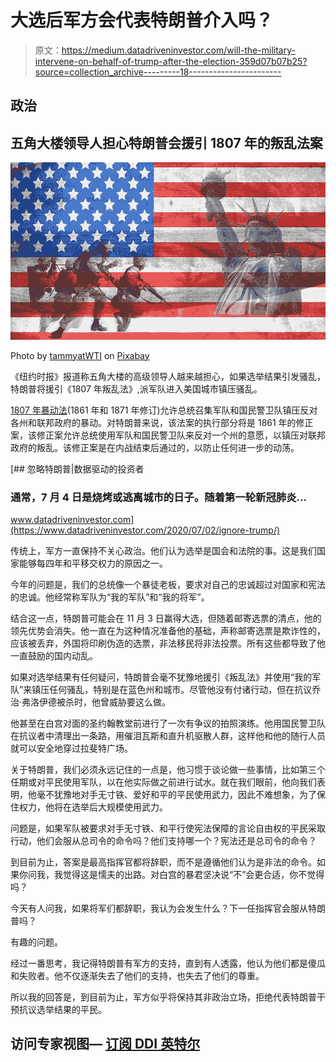 # 大选后军方会代表特朗普介入吗？

> 原文：<https://medium.datadriveninvestor.com/will-the-military-intervene-on-behalf-of-trump-after-the-election-359d07b07b25?source=collection_archive---------18----------------------->

## 政治

## 五角大楼领导人担心特朗普会援引 1807 年的叛乱法案

![](img/0f7f4c02c9cb532618df6073689fa577.png)

Photo by [tammyatWTI](https://pixabay.com/users/tammyatwti-2906805/) on [Pixabay](https://pixabay.com/illustrations/veteran-american-independence-pride-1807121/)

《纽约时报》报道称五角大楼的高级领导人越来越担心，如果选举结果引发骚乱，特朗普将援引《1807 年叛乱法》,派军队进入美国城市镇压骚乱。

[1807 年暴动法](https://en.wikipedia.org/wiki/Insurrection_Act_of_1807)(1861 年和 1871 年修订)允许总统召集军队和国民警卫队镇压反对各州和联邦政府的暴动。对特朗普来说，该法案的执行部分将是 1861 年的修正案，该修正案允许总统使用军队和国民警卫队来反对一个州的意愿，以镇压对联邦政府的叛乱。该修正案是在内战结束后通过的，以防止任何进一步的动荡。

[](https://www.datadriveninvestor.com/2020/07/02/ignore-trump/) [## 忽略特朗普|数据驱动的投资者

### 通常，7 月 4 日是烧烤或逃离城市的日子。随着第一轮新冠肺炎…

www.datadriveninvestor.com](https://www.datadriveninvestor.com/2020/07/02/ignore-trump/) 

传统上，军方一直保持不关心政治。他们认为选举是国会和法院的事。这是我们国家能够每四年和平移交权力的原因之一。

今年的问题是，我们的总统像一个暴徒老板，要求对自己的忠诚超过对国家和宪法的忠诚。他经常称军队为“我的军队”和“我的将军”。

结合这一点，特朗普可能会在 11 月 3 日赢得大选，但随着邮寄选票的清点，他的领先优势会消失。他一直在为这种情况准备他的基础，声称邮寄选票是欺诈性的，应该被丢弃，外国将印刷伪造的选票，非法移民将非法投票。所有这些都导致了他一直鼓励的国内动乱。

如果对选举结果有任何疑问，特朗普会毫不犹豫地援引《叛乱法》并使用“我的军队”来镇压任何骚乱，特别是在蓝色州和城市。尽管他没有付诸行动，但在抗议乔治·弗洛伊德被杀时，他曾威胁要这么做。

他甚至在白宫对面的圣约翰教堂前进行了一次有争议的拍照演练。他用国民警卫队在抗议者中清理出一条路，用催泪瓦斯和直升机驱散人群，这样他和他的随行人员就可以安全地穿过拉斐特广场。

关于特朗普，我们必须永远记住的一点是，他习惯于谈论做一些事情，比如第三个任期或对平民使用军队，以在他实际做之前进行试水。就在我们眼前，他向我们表明，他毫不犹豫地对手无寸铁、爱好和平的平民使用武力，因此不难想象，为了保住权力，他将在选举后大规模使用武力。

问题是，如果军队被要求对手无寸铁、和平行使宪法保障的言论自由权的平民采取行动，他们会服从总司令的命令吗？他们支持哪一个？宪法还是总司令的命令？

到目前为止，答案是最高指挥官都将辞职，而不是遵循他们认为是非法的命令。如果你问我，我觉得这是懦夫的出路。对白宫的暴君坚决说“不”会更合适，你不觉得吗？

今天有人问我，如果将军们都辞职，我认为会发生什么？下一任指挥官会服从特朗普吗？

有趣的问题。

经过一番思考，我记得特朗普有军方的支持，直到有人透露，他认为他们都是傻瓜和失败者。他不仅逐渐失去了他们的支持，也失去了他们的尊重。

所以我的回答是，到目前为止，军方似乎将保持其非政治立场，拒绝代表特朗普干预抗议选举结果的平民。

## 访问专家视图— [订阅 DDI 英特尔](https://datadriveninvestor.com/ddi-intel)